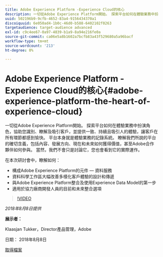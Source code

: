 ```yaml
---
title: Adobe Experience Platform -Experience Cloud的核心
description: 一切從Adobe Experience Platform開始。 探索平台如何在體驗業務中扮演角色，協助您識別、瞭解及吸引客戶，並提供一致、持續且吸引人的體驗，讓客戶在所有環節都感到愉快。
uuid: 502196b9-9cfb-4652-83a4-9156434370a1
discoiquuid: 6e050ad4-1b0c-46d0-b588-6402102f0263
targetaudience: target-audience advanced
exl-id: c9c4ee67-0a97-4839-b1a9-8a94e216fe0a
source-git-commit: ca06e5a8b1602a7bcfb83a43f529680a5a96bacf
workflow-type: tm+mt
source-wordcount: '213'
ht-degree: 0%

---
```


# Adobe Experience Platform -Experience Cloud的核心{#adobe-experience-platform-the-heart-of-experience-cloud}

一切從Adobe Experience Platform開始。 探索平台如何在體驗業務中扮演角色，協助您識別、瞭解及吸引客戶，並提供一致、持續且吸引人的體驗，讓客戶在所有環節都感到愉快。 平台本身就是體驗業務的記錄系統。  瞭解我們所說的平台的確切含義，包括內容、發展方向、現在和未來如何獲得價值，甚至Adobe合作夥伴如何參與。 當然，我們不會只是討論它，您也會看到它的實際運作。

在本次研討會中，瞭解如何：

* 構成Adobe Experience Platform的元件 — 資料服務
* 資料科學工作區大幅改善多樣化客戶體驗的設計和傳遞
* 與Adobe Experience Platform整合及使用Experience Data Model的第一步
* 適用於協力廠商開發人員的目前和未來整合選項

>[!VIDEO](https://video.tv.adobe.com/v/23270/?quality=9)

*2018年8月8日提供*

**展示者：**

Klaasjan Tukker，Director產品管理，Adobe

日期： 2018年8月8日

[取得檔案](assets/20180808-gems-adobe+cloud+platform-experience+system+of+record-1.pdf)

<!--
[Get back to the Overview](https://helpx.adobe.com/experience-manager/kt/eseminars/gems/aem-index.html)
-->

